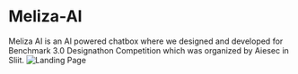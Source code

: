 # Meliza-AI
Meliza AI is an AI powered chatbox where we designed and developed for Benchmark 3.0 Designathon Competition which was organized by Aiesec in Sliit.
![Landing Page](https://github.com/user-attachments/assets/3101fbff-9f55-4bf2-8eb2-db9fdd4b8138)
